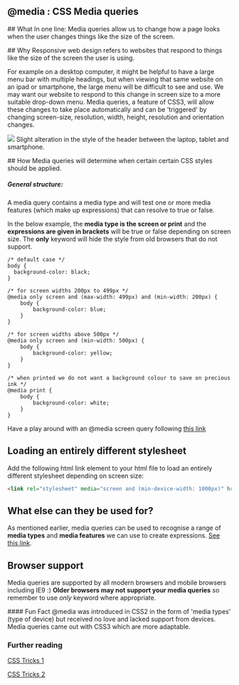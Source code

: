 ## @media : CSS Media queries

## What
In one line: Media queries allow us to change how a page looks when the user changes things like the size of the screen.


## Why
Responsive web design refers to websites that respond to things like the size of the screen the user is using.  

For example on a desktop computer, it might be helpful to have a large menu bar with multiple headings, but when viewing that same website on an ipad or smartphone, the large menu will be difficult to see and use. We may want our website to respond to this change in screen size to a more suitable drop-down menu. Media queries, a feature of CSS3, will allow these changes to take place automatically and can be 'triggered' by changing screen-size, resolution, width, height, resolution and orientation changes.

![](http://artisantalent.com/wp-content/uploads/2015/04/embrace-responsive-web-design-1024x614.jpg)
Slight alteration in the style of the header between the laptop, tablet and smartphone.

## How
Media queries will determine when certain certain CSS styles should be applied.  



##### General structure:
A media query contains a media type and will test one or more media features (which make up expressions) that can resolve to true or false.

In the below example, the **media type is the screen or print** and the **expressions are given in brackets** will be true or false depending on screen size.  The **only** keyword will hide the style from old browsers that do not support.

```CSS3
/* default case */
body {
  background-color: black;
}

/* for screen widths 200px to 499px */
@media only screen and (max-width: 499px) and (min-width: 200px) {
    body {
        background-color: blue;
    }
}

/* for screen widths above 500px */
@media only screen and (min-width: 500px) {
    body {
        background-color: yellow;
    }
}

/* when printed we do not want a background colour to save on precious ink */
@media print {
    body {
        background-color: white;
    }
}
```
Have a play around with an @media screen query following [this link](http://www.w3schools.com/css/tryit.asp?filename=tryresponsive_mediaquery)


## Loading an entirely different stylesheet
Add the following html link element to your html file to load an entirely different stylesheet depending on screen size:
```html
<link rel="stylesheet" media="screen and (min-device-width: 1000px)" href="1000.css" />
```


## What else can they be used for?
As mentioned earlier, media queries can be used to recognise a range of **media types** and **media features** we can use to create expressions. [See this link](http://www.w3schools.com/cssref/css3_pr_mediaquery.asp).

## Browser support
Media queries are supported by all modern browsers and mobile browsers including IE9 :)
**Older browsers may not support your media queries** so remember to use *only* keyword where appropriate.

#### Fun Fact
@media was introduced in CSS2 in the form of 'media types' (type of device) but received no love and lacked support from devices. Media queries came out with CSS3 which are more adaptable.

### Further reading
[CSS Tricks 1](https://css-tricks.com/resolution-specific-stylesheets/)

[CSS Tricks 2](https://css-tricks.com/css-media-queries/)
